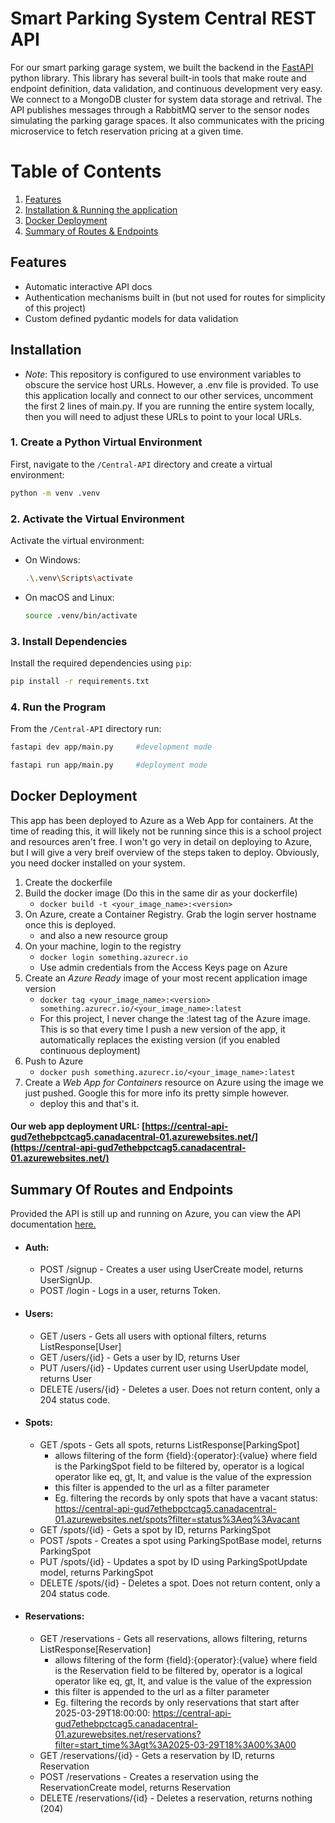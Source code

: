 # Smart Parking System Central REST API

For our smart parking garage system, we built the backend in the <a href="https://fastapi.tiangolo.com/">FastAPI</a> python library. This library has several built-in tools that make route and endpoint definition, data validation, and continuous development very easy. We connect to a MongoDB cluster for system data storage and retrival. The API publishes messages through a RabbitMQ server to the sensor nodes simulating the parking garage spaces. It also communicates with the pricing microservice to fetch reservation pricing at a given time.

# Table of Contents
1. [Features](#features)
2. [Installation & Running the application](#installation)
3. [Docker Deployment](#docker)
4. [Summary of Routes & Endpoints](#endpoints)

## Features <a name="features"></a>

- Automatic interactive API docs
- Authentication mechanisms built in (but not used for routes for simplicity of this project)
- Custom defined pydantic models for data validation


## Installation <a name="installation"></a>

- *Note*: This repository is configured to use environment variables to obscure the service host URLs. However, a .env file is provided. To use this application locally and connect to our other services, uncomment the first 2 lines of main.py. If you are running the entire system locally, then you will need to adjust these URLs to point to your local URLs.

### 1. Create a Python Virtual Environment

First, navigate to the `/Central-API` directory and create a virtual environment:

```sh
python -m venv .venv
```

### 2. Activate the Virtual Environment

Activate the virtual environment:

- On Windows:
    ```sh
    .\.venv\Scripts\activate
    ```
- On macOS and Linux:
    ```sh
    source .venv/bin/activate
    ```

### 3. Install Dependencies

Install the required dependencies using `pip`:

```sh
pip install -r requirements.txt
```

### 4. Run the Program

From the `/Central-API` directory run:

```sh
fastapi dev app/main.py     #development mode
```

```sh
fastapi run app/main.py     #deployment mode
```


## Docker Deployment <a name="docker"></a>

This app has been deployed to Azure as a Web App for containers. At the time of reading this, it will likely not be running since this is a school project and resources aren't free. I won't go very in detail on deploying to Azure, but I will give a very breif overview of the steps taken to deploy.
Obviously, you need docker installed on your system.

1. Create the dockerfile
2. Build the docker image (Do this in the same dir as your dockerfile)
    - `docker build -t <your_image_name>:<version>`
3. On Azure, create a Container Registry. Grab the login server hostname once this is deployed.
    - and also a new resource group
4. On your machine, login to the registry
    - `docker login something.azurecr.io`
    - Use admin credentials from the Access Keys page on Azure
5. Create an *Azure Ready* image of your most recent application image version
    - `docker tag <your_image_name>:<version> something.azurecr.io/<your_image_name>:latest`
    - For this project, I never change the :latest tag of the Azure image. This is so that every time I push a new version of the app, it automatically replaces the existing version (if you enabled continuous deployment)
6. Push to Azure
    - `docker push something.azurecr.io/<your_image_name>:latest`
7. Create a *Web App for Containers* resource on Azure using the image we just pushed. Google this for more info its pretty simple however.
    - deploy this and that's it.

#### Our web app deployment URL: [https://central-api-gud7ethebpctcag5.canadacentral-01.azurewebsites.net/](https://central-api-gud7ethebpctcag5.canadacentral-01.azurewebsites.net/)


## Summary Of Routes and Endpoints <a name="endpoints"></a>

Provided the API is still up and running on Azure, you can view the API documentation <a href="https://central-api-gud7ethebpctcag5.canadacentral-01.azurewebsites.net/docs">here.</a>

- #### Auth:
    - POST /signup - Creates a user using UserCreate model, returns UserSignUp.
    - POST /login - Logs in a user, returns Token.

- #### Users:
    - GET /users - Gets all users with optional filters, returns ListResponse[User]
    - GET /users/{id} - Gets a user by ID, returns User
    - PUT /users/{id} - Updates current user using UserUpdate model, returns User
    - DELETE /users/{id} - Deletes a user. Does not return content, only a 204 status code.

- #### Spots:
    - GET /spots - Gets all spots, returns ListResponse[ParkingSpot]
        - allows filtering of the form {field}:{operator}:{value} where field is the ParkingSpot field to be filtered by, operator is a logical operator like eq, gt, lt, and value is the value of the expression
        - this filter is appended to the url as a filter parameter
        - Eg. filtering the records by only spots that have a vacant status: https://central-api-gud7ethebpctcag5.canadacentral-01.azurewebsites.net/spots?filter=status%3Aeq%3Avacant
    - GET /spots/{id} - Gets a spot by ID, returns ParkingSpot
    - POST /spots - Creates a spot using ParkingSpotBase model, returns ParkingSpot
    - PUT /spots/{id} - Updates a spot by ID using ParkingSpotUpdate model, returns ParkingSpot
    - DELETE /spots/{id} - Deletes a spot. Does not return content, only a 204 status code.

- #### Reservations:
    - GET /reservations - Gets all reservations, allows filtering, returns ListResponse[Reservation]
        - allows filtering of the form {field}:{operator}:{value} where field is the Reservation field to be filtered by, operator is a logical operator like eq, gt, lt, and value is the value of the expression
        - this filter is appended to the url as a filter parameter
        - Eg. filtering the records by only reservations that start after 2025-03-29T18:00:00: https://central-api-gud7ethebpctcag5.canadacentral-01.azurewebsites.net/reservations?filter=start_time%3Agt%3A2025-03-29T18%3A00%3A00
    - GET /reservations/{id} - Gets a reservation by ID, returns Reservation
    - POST /reservations - Creates a reservation using the ReservationCreate model, returns Reservation
    - DELETE /reservations/{id} - Deletes a reservation, returns nothing (204)